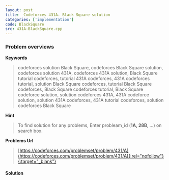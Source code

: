 ```yaml
---
layout: post
title:  Codeforces 431A. Black Square solution
categories: ['implementation']
code: BlackSquare
src: 431A-BlackSquare.cpp
---
```

### **Problem overviews**

**Keywords**
> codeforces solution Black Square, codeforces Black Square solution, codeforces solution 431A, codeforces 431A solution, Black Square tutorial codeforces, tutorial 431A codeforces, 431A codeforces tutorial, solution Black Square codeforces, tutorial Black Square codeforces, Black Square codeforces tutorial, Black Square codeforce solution, solution codeforces 431A, 431A codeforce solution, solution 431A codeforces, 431A tutorial codeforces, solution codeforces Black Square

**Hint**
> To find solution for any problems, Enter probleam_id (**1A, 28B**, ...) on search box. 

**Problems Url**
> [https://codeforces.com/problemset/problem/431/A](https://codeforces.com/problemset/problem/431/A){:rel="nofollow"}{:target="_blank"}

#### **Solution**



